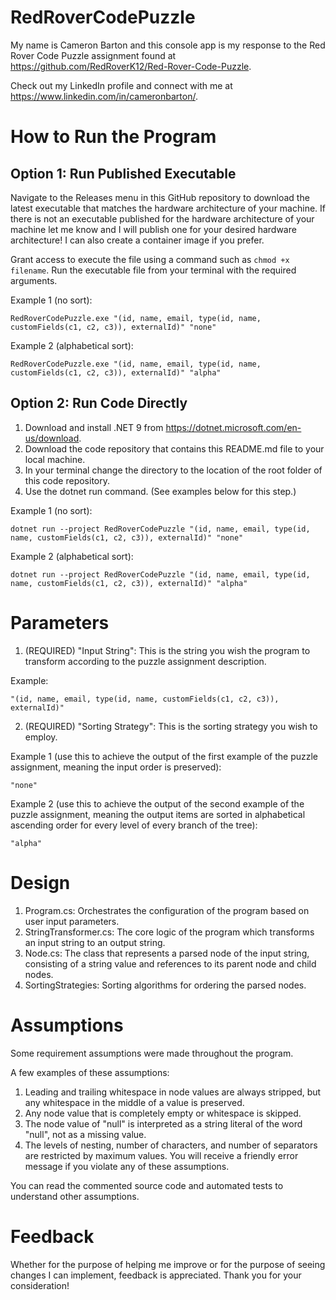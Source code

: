 # RedRoverCodePuzzle
My name is Cameron Barton and this console app is my response to the Red Rover Code Puzzle assignment found at https://github.com/RedRoverK12/Red-Rover-Code-Puzzle.

Check out my LinkedIn profile and connect with me at https://www.linkedin.com/in/cameronbarton/.

# How to Run the Program
## Option 1: Run Published Executable
Navigate to the Releases menu in this GitHub repository to download the latest executable that matches the hardware architecture of your machine. If there is not an executable published for the hardware architecture of your machine let me know and I will publish one for your desired hardware architecture! I can also create a container image if you prefer.

Grant access to execute the file using a command such as ```chmod +x filename```. Run the executable file from your terminal with the required arguments.

Example 1 (no sort):
```
RedRoverCodePuzzle.exe "(id, name, email, type(id, name, customFields(c1, c2, c3)), externalId)" "none"
```

Example 2 (alphabetical sort):
```
RedRoverCodePuzzle.exe "(id, name, email, type(id, name, customFields(c1, c2, c3)), externalId)" "alpha"
```

## Option 2: Run Code Directly
1. Download and install .NET 9 from https://dotnet.microsoft.com/en-us/download.
2. Download the code repository that contains this README.md file to your local machine.
3. In your terminal change the directory to the location of the root folder of this code repository.
4. Use the dotnet run command. (See examples below for this step.)

Example 1 (no sort):
```
dotnet run --project RedRoverCodePuzzle "(id, name, email, type(id, name, customFields(c1, c2, c3)), externalId)" "none"
```

Example 2 (alphabetical sort):
```
dotnet run --project RedRoverCodePuzzle "(id, name, email, type(id, name, customFields(c1, c2, c3)), externalId)" "alpha"
```

# Parameters
1. (REQUIRED) "Input String": This is the string you wish the program to transform according to the puzzle assignment description.

Example:
```
"(id, name, email, type(id, name, customFields(c1, c2, c3)), externalId)"
```

2. (REQUIRED) "Sorting Strategy": This is the sorting strategy you wish to employ.

Example 1 (use this to achieve the output of the first example of the puzzle assignment, meaning the input order is preserved):
```
"none"
```

Example 2 (use this to achieve the output of the second example of the puzzle assignment, meaning the output items are sorted in alphabetical ascending order for every level of every branch of the tree):
```
"alpha"
```

# Design
1. Program.cs: Orchestrates the configuration of the program based on user input parameters.
2. StringTransformer.cs: The core logic of the program which transforms an input string to an output string.
3. Node.cs: The class that represents a parsed node of the input string, consisting of a string value and references to its parent node and child nodes.
4. SortingStrategies: Sorting algorithms for ordering the parsed nodes.

# Assumptions
Some requirement assumptions were made throughout the program.

A few examples of these assumptions:
1. Leading and trailing whitespace in node values are always stripped, but any whitespace in the middle of a value is preserved.
2. Any node value that is completely empty or whitespace is skipped.
3. The node value of "null" is interpreted as a string literal of the word "null", not as a missing value.
4. The levels of nesting, number of characters, and number of separators are restricted by maximum values. You will receive a friendly error message if you violate any of these assumptions.

You can read the commented source code and automated tests to understand other assumptions.

# Feedback
Whether for the purpose of helping me improve or for the purpose of seeing changes I can implement, feedback is appreciated. Thank you for your consideration!